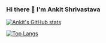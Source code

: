 ### Hi there 👋 I'm Ankit Shrivastava

[![Ankit's GitHub stats](https://github-readme-stats.vercel.app/api?username=ansh47&show_icons=true&theme=aura&count_private=true)](https://github.com/ansh47/github-readme-stats)


[![Top Langs](https://github-readme-stats.vercel.app/api/top-langs/?username=ansh47)](https://github.com/ansh47/github-readme-stats)

<!--
**ansh47/ansh47** is a ✨ _special_ ✨ repository because its `README.md` (this file) appears on your GitHub profile.

Here are some ideas to get you started:

- 🔭 I’m currently working on ...
- 🌱 I’m currently learning ...
- 👯 I’m looking to collaborate on ...
- 🤔 I’m looking for help with ...
- 💬 Ask me about ...
- 📫 How to reach me: ...
- 😄 Pronouns: ...
- ⚡ Fun fact: ...
-->
